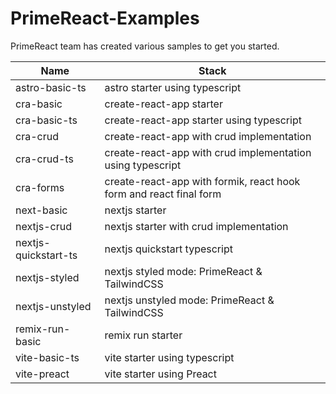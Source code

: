 # PrimeReact-Examples

PrimeReact team has created various samples to get you started.

| Name                 | Stack                                                              |
| -------------------- | ------------------------------------------------------------------ |
| astro-basic-ts       | astro starter using typescript                                     |
| cra-basic            | create-react-app starter                                           |
| cra-basic-ts         | create-react-app starter using typescript                          |
| cra-crud             | create-react-app with crud implementation                          |
| cra-crud-ts          | create-react-app with crud implementation using typescript         |
| cra-forms            | create-react-app with formik, react hook form and react final form |
| next-basic           | nextjs starter                                                     |
| nextjs-crud          | nextjs starter with crud implementation                            |
| nextjs-quickstart-ts | nextjs quickstart typescript                                       |
| nextjs-styled        | nextjs styled mode: PrimeReact & TailwindCSS                       |
| nextjs-unstyled      | nextjs unstyled mode: PrimeReact & TailwindCSS                     |
| remix-run-basic      | remix run starter                                                  |
| vite-basic-ts        | vite starter using typescript                                      |
| vite-preact          | vite starter using Preact                                          |
